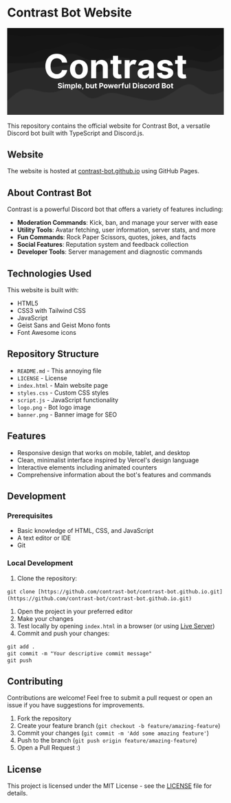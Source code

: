 # Contrast Bot Website

<div align="center">

  ![Contrast Bot Logo](banner.png)

</div>

This repository contains the official website for Contrast Bot, a versatile Discord bot built with TypeScript and Discord.js.

## Website

The website is hosted at [contrast-bot.github.io](https://contrast-bot.github.io) using GitHub Pages.

## About Contrast Bot

Contrast is a powerful Discord bot that offers a variety of features including:

- **Moderation Commands**: Kick, ban, and manage your server with ease
- **Utility Tools**: Avatar fetching, user information, server stats, and more
- **Fun Commands**: Rock Paper Scissors, quotes, jokes, and facts
- **Social Features**: Reputation system and feedback collection
- **Developer Tools**: Server management and diagnostic commands

## Technologies Used

This website is built with:

- HTML5
- CSS3 with Tailwind CSS
- JavaScript
- Geist Sans and Geist Mono fonts
- Font Awesome icons

## Repository Structure

- `README.md` - This annoying file
- `LICENSE` - License
- `index.html` - Main website page
- `styles.css` - Custom CSS styles
- `script.js` - JavaScript functionality
- `logo.png` - Bot logo image
- `banner.png` - Banner image for SEO

## Features

- Responsive design that works on mobile, tablet, and desktop
- Clean, minimalist interface inspired by Vercel's design language
- Interactive elements including animated counters
- Comprehensive information about the bot's features and commands

## Development

### Prerequisites

- Basic knowledge of HTML, CSS, and JavaScript
- A text editor or IDE
- Git

### Local Development

1. Clone the repository:
```
git clone [https://github.com/contrast-bot/contrast-bot.github.io.git](https://github.com/contrast-bot/contrast-bot.github.io.git)
```

1. Open the project in your preferred editor
2. Make your changes
3. Test locally by opening `index.html` in a browser (or using [Live Server](https://marketplace.visualstudio.com/items?itemName=ritwickdey.LiveServer))
4. Commit and push your changes:
```
git add .
git commit -m "Your descriptive commit message"
git push
```

## Contributing

Contributions are welcome! Feel free to submit a pull request or open an issue if you have suggestions for improvements.

1. Fork the repository
2. Create your feature branch (`git checkout -b feature/amazing-feature`)
3. Commit your changes (`git commit -m 'Add some amazing feature'`)
4. Push to the branch (`git push origin feature/amazing-feature`)
5. Open a Pull Request :)
   
## License

This project is licensed under the MIT License - see the [LICENSE](LICENSE) file for details.